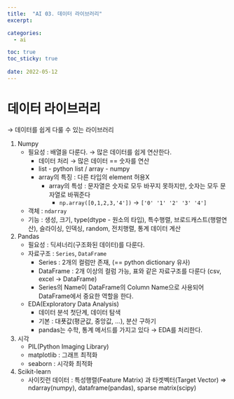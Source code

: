 ```yaml
---
title:  "AI 03. 데이터 라이브러리"
excerpt:

categories:
  - ai

toc: true
toc_sticky: true
 
date: 2022-05-12
---
```

# 데이터 라이브러리

→ 데이터를 쉽게 다룰 수 있는 라이브러리

1. Numpy
    - 필요성 : 배열을 다룬다. → 많은 데이터를 쉽게 연산한다.
        - 데이터 처리 → 많은 데이터 == 숫자를 연산
        - list - python list / array - numpy
        - array의 특징 : 다른 타입의 element 허용X
            - array의 특성 : 문자열은 숫자로 모두 바꾸지 못하지만, 숫자는 모두 문자열로 바꿔준다
                - `np.array([0,1,2,3,'4'])` → `['0' '1' '2' '3' '4']`
    - 객체 : `ndarray`
    - 기능 : 생성, 크기, type(dtype - 원소의 타입), 특수행렬, 브로드캐스트(행렬연산), 슬라이싱, 인덱싱, random, 전치행렬, 통계 데이터 계산
2. Pandas
    - 필요성 : 딕셔너리(구조화된 데이터)를 다룬다.
    - 자료구조 : `Series`, `DataFrame`
        - Series : 2개의 컬럼만 존재, (== python dictionary 유사)
        - DataFrame : 2개 이상의 컬럼 가능, 표와 같은 자료구조를 다룬다 (csv, excel → DataFrame)
        - Series의 Name이 DataFrame의 Column Name으로 사용되어 DataFrame에서 중요한 역할을 한다.
    - EDA(Exploratory Data Analysis)
        - 데이터 분석 첫단계, 데이터 탐색
        - 기본 : 대푯값(평균값, 중앙값, ...), 분산 구하기
        - pandas는 수학, 통계 메서드를 가지고 있다 → EDA를 처리한다.
3. 시각
    - PIL(Python Imaging Library)
    - matplotlib : 그래프 최적화
    - seaborn : 시각화 최적화
4. Scikit-learn
    - 사이킷런 데이터 : 특성행렬(Feature Matrix) 과 타겟벡터(Target Vector) ⇒ ndarray(numpy), dataframe(pandas), sparse matrix(scipy)
